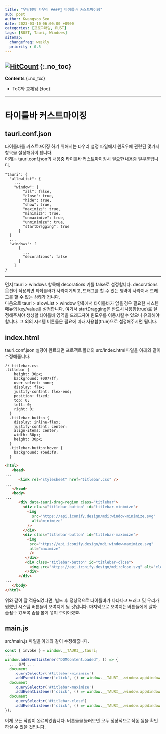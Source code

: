 ```yaml
---
title: "우당탕탕 타우리 ####💬 타이틀바 커스트마이징" 
sub: post
author: Kwangsoo Seo
date: 2023-03-10 06:00:00 +0900
categories: [프로그래밍, RUST]
tags: [RUST, Tauri, Windows]
sitemap:
  changefreq: weekly
  priority : 0.5
---
```

[![HitCount](https://hits.dwyl.com/MonosLab/post26.svg?style=flat-square&show=unique)](http://hits.dwyl.com/MonosLab/post26)
{:.no_toc}
---
**Contents**
{:.no_toc}

* ToC와 교체됨
{:toc}  

---
# 타이틀바 커스트마이징   

## tauri.conf.json

타이틀바를 커스트마이징 하기 위해서는 타우리 설정 파일에서 윈도우에 관련된 몇가지 항목을 설정해줘야 합니다.   
아래는 tauri.conf.json의 내용중 타이틀바 커스트마이징시 필요한 내용중 일부분입니다.
```   
"tauri": {
  "allowList": {
    ...
    "window": {
        "all": false,
        "close": true,
        "hide": true,
        "show": true,
        "maximize": true,
        "minimize": true,
        "unmaximize": true,
        "unminimize": true,
        "startDragging": true
      }
  }
  ...
  "windows": [
      {
        ...
        "decorations": false
      }
    ]
}
```   
---

먼저 tauri > windows 항목에 decorations 키를 false로 설정합니다. decorations 옵션이 적용되면 타이틀바가 사라지게되고, 드래그를 할 수 있는 영역이 사라져서 드래그를 할 수 없는 상태가 됩니다.   
다음으로 tauri > allowList > window 항목에서 타이틀바가 없을 경우 필요한 시스템 메뉴의 key/value를 설정합니다. 여기서 startDragging은 반드시 사용함(true)로 설정해주셔야 생성할 타이틀바 영역을 드래그하여 윈도우를 이동시킬 수 있으니 유의해야합니다. 그 외의 시스템 버튼들은 필요에 따라 사용함(true)으로 설정해주시면 됩니다.   

## index.html
tauri.conf.json 설정이 완료되면 프로젝트 폴더의 src/index.html 파일을 아래와 같이 수정해줍니다.

```
// titlebar.css
.titlebar {
    height: 30px;
    background: #0077ff;
    user-select: none;
    display: flex;
    justify-content: flex-end;
    position: fixed;
    top: 0;
    left: 0;
    right: 0;
  }
  .titlebar-button {
    display: inline-flex;
    justify-content: center;
    align-items: center;
    width: 30px;
    height: 30px;
  }
  .titlebar-button:hover {
    background: #bed3f8;
  }
```
```html
<html>
   <head>
...
      <link rel="stylesheet" href="titlebar.css" />
...
   </head>
   <body>
...
      <div data-tauri-drag-region class="titlebar">
        <div class="titlebar-button" id="titlebar-minimize">
          <img
            src="https://api.iconify.design/mdi:window-minimize.svg"
            alt="minimize"
          />
        </div>
        <div class="titlebar-button" id="titlebar-maximize">
          <img
           src="https://api.iconify.design/mdi:window-maximize.svg"
           alt="maximize"
           />
         </div>
         <div class="titlebar-button" id="titlebar-close">
           <img src="https://api.iconify.design/mdi:close.svg" alt="close" />
         </div>
      </div>
...
   </body>
</html>
```

위와 같이 잘 적용되었다면, 빌드 후 정상적으로 타이틀바가 나타나고 드래그 및 우리가 원했던 시스템 버튼들이 보여지게 될 것입니다. 마지막으로 보여지는 버튼들에게 살아 숨쉴수 있도록 숨을 불어 넣어 주어야겠죠.


## main.js

 src/main.js 파일을 아래와 같이 수정해줍니다.
```js
const { invoke } = window.__TAURI__.tauri;
...
window.addEventListener("DOMContentLoaded", () => {
  ... 중략 ...
  document
    .querySelector('#titlebar-minimize')
    .addEventListener('click', () => window.__TAURI__.window.appWindow.minimize());
  document
    .querySelector('#titlebar-maximize')
    .addEventListener('click', () => window.__TAURI__.window.appWindow.toggleMaximize());
  document
    .querySelector('#titlebar-close')
    .addEventListener('click', () => window.__TAURI__.window.appWindow.close());
});
```

이제 모든 작업이 완료되었습니다. 버튼들을 눌러보면 모두 정상적으로 작동 됨을 확인하실 수 있을 것입니다.